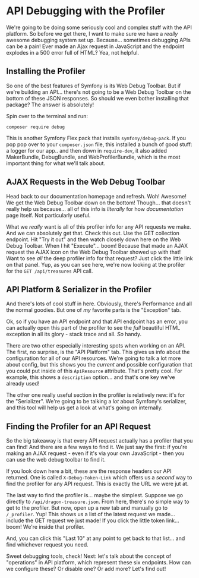 # API Debugging with the Profiler

We're going to be doing some seriously cool and complex stuff with the API platform.
So before we get there, I want to make sure we have a *really* awesome debugging
system set up. Because... sometimes debugging APIs can be a pain! Ever made an
Ajax request in JavaScript and the endpoint explodes in a 500 error full of HTML?
Yea, not helpful.

## Installing the Profiler

So one of the best features of Symfony is its Web Debug Toolbar. But if we're building
an API... there's not going to be a Web Debug Toolbar on the bottom
of these JSON responses. So should we even bother installing that package? The answer
is absolutely!

Spin over to the terminal and run:

```terminal
composer require debug
```

This is another Symfony Flex pack that installs `symfony/debug-pack`. If you pop
pop over to your `composer.json` file, this installed a bunch of good stuff: a
logger for our app.. and then down in `require-dev`, it also added MakerBundle,
DebugBundle, and WebProfilerBundle, which is the most important thing for what
we'll talk about.

## AJAX Requests in the Web Debug Toolbar

Head back to our documentation homepage and refresh. Woh! Awesome! We get the Web
Debug Toolbar down on the bottom! Though... that doesn't really help us because...
all of this info is *literally* for how *documentation* page itself. Not particularly
useful.

What we *really* want is all of this profiler info for any API requests we make.
And we can absolutely get that. Check this out. Use the GET collection endpoint.
Hit "Try it out" and then watch closely down here on the Web Debug Toolbar. When I
hit "Execute"... boom! Because that made an AJAX request the AJAX icon on the Web
Debug Toolbar showed up with that! Want to see *all* the deep profiler info for
that request? Just click the little link on that panel. Yup, as you can see here,
we're now looking at the profiler for the `GET /api/treasures` API call.

## API Platform & Serializer in the Profiler

And there's lots of cool stuff in here. Obviously, there's Performance and all the
normal goodies. But one of *my* favorite parts is the "Exception" tab.

Ok, so if you have an API endpoint and that API endpoint has an error, you can
actually open this part of the profiler to see the *full* beautiful HTML exception
in all its glory - stack trace and all. *So* handy.

There are two other especially interesting spots when working on an API. The first,
no surprise, is the "API Platform" tab. This gives us info about the configuration
for all of our API resources. We're going to talk a lot more about config, but this
shows you the *current* and possible configuration that you could put inside of this
`ApiResource` attribute. That's pretty cool. For example, this shows a `description`
option... and that's one key we've already used!

The other one really useful section in the profiler is relatively new: it's for
the "Serializer". We're going to be talking a *lot* about Symfony's serializer, and
this tool will help us get a look at what's going on internally.

## Finding the Profiler for an API Request

So the big takeaway is that every API request actually has a profiler that you can
find! And there are a few ways to find it. We just say the first: if you're making
an AJAX request - even if it's via your own JavaScript - then you can use the web
debug toolbar to find it.

If you look down here a bit, these are the response headers our API returned. One
is called `X-Debug-Token-Link` which offers us a *second* way to find the profiler
for any API request. This is exactly the URL we were jut at.

The last way to find the profiler is... maybe the simplest. Suppose we go directly
to `/api/dragon-treasure.json`. From here, there's no simple way to get to the
profiler. But now, open up a new tab and manually go to `/_profiler`. Yup! This
shows us a list of the latest request we made... include the GET request we just
made! If you click the little token link... boom! We're inside that profiler.

And, you can click this "Last 10" at any point to get back to that list... and
find whichever request you need.

Sweet debugging tools, check! Next: let's talk about the concept of "operations"
in API platform, which represent these six endpoints. How can we configure these?
Or disable one? Or add more? Let's find out!
